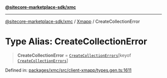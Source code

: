 [**@sitecore-marketplace-sdk/xmc**](../../../../README.md)

***

[@sitecore-marketplace-sdk/xmc](../../../../README.md) / [Xmapp](../README.md) / CreateCollectionError

# Type Alias: CreateCollectionError

> **CreateCollectionError** = [`CreateCollectionErrors`](CreateCollectionErrors.md)\[keyof [`CreateCollectionErrors`](CreateCollectionErrors.md)\]

Defined in: [packages/xmc/src/client-xmapp/types.gen.ts:1611](https://github.com/Sitecore/marketplace-sdk/blob/main/packages/xmc/src/client-xmapp/types.gen.ts#L1611)
